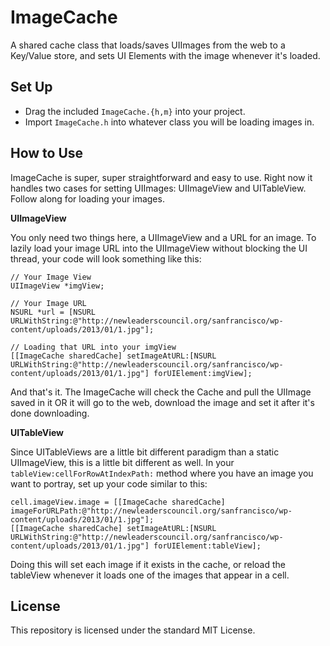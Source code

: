 ImageCache
==========

A shared cache class that loads/saves UIImages from the web to a Key/Value store, and sets UI Elements with the image whenever it's loaded.

## Set Up ##

* Drag the included <code>ImageCache.{h,m}</code> into your project.
* Import <code>ImageCache.h</code> into whatever class you will be loading images in.

## How to Use ##

ImageCache is super, super straightforward and easy to use. Right now it handles two cases for setting UIImages: UIImageView and UITableView. Follow along for loading your images.

**UIImageView**

You only need two things here, a UIImageView and a URL for an image. To lazily load your image URL into the UIImageView without blocking the UI thread, your code will look something like this:

```objc
// Your Image View
UIImageView *imgView;

// Your Image URL
NSURL *url = [NSURL URLWithString:@"http://newleaderscouncil.org/sanfrancisco/wp-content/uploads/2013/01/1.jpg"];

// Loading that URL into your imgView
[[ImageCache sharedCache] setImageAtURL:[NSURL URLWithString:@"http://newleaderscouncil.org/sanfrancisco/wp-content/uploads/2013/01/1.jpg"] forUIElement:imgView];
```

And that's it. The ImageCache will check the Cache and pull the UIImage saved in it OR it will go to the web, download the image and set it after it's done downloading.

**UITableView**

Since UITableViews are a little bit different paradigm than a static UIImageView, this is a little bit different as well. In your <code>tableView:cellForRowAtIndexPath:</code> method where you have an image you want to portray, set up your code similar to this:

```objc
cell.imageView.image = [[ImageCache sharedCache] imageForURLPath:@"http://newleaderscouncil.org/sanfrancisco/wp-content/uploads/2013/01/1.jpg"];
[[ImageCache sharedCache] setImageAtURL:[NSURL URLWithString:@"http://newleaderscouncil.org/sanfrancisco/wp-content/uploads/2013/01/1.jpg"] forUIElement:tableView];
```

Doing this will set each image if it exists in the cache, or reload the tableView whenever it loads one of the images that appear in a cell.

## License ##

This repository is licensed under the standard MIT License.
